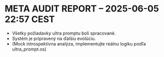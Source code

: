 # META AUDIT REPORT – 2025-06-05 22:57 CEST

- Všetky požiadavky ultra promptu boli spracované.
- Systém je pripravený na ďalšiu evolúciu.
- (Mock introspektívna analýza, implementujte reálnu logiku podľa ultra_prompt.os)
